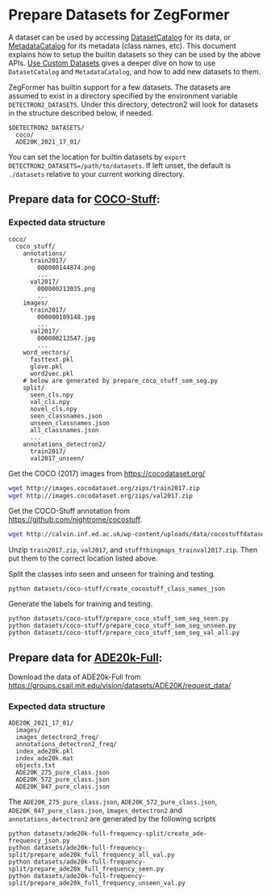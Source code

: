# Prepare Datasets for ZegFormer

A dataset can be used by accessing [DatasetCatalog](https://detectron2.readthedocs.io/modules/data.html#detectron2.data.DatasetCatalog)
for its data, or [MetadataCatalog](https://detectron2.readthedocs.io/modules/data.html#detectron2.data.MetadataCatalog) for its metadata (class names, etc).
This document explains how to setup the builtin datasets so they can be used by the above APIs.
[Use Custom Datasets](https://detectron2.readthedocs.io/tutorials/datasets.html) gives a deeper dive on how to use `DatasetCatalog` and `MetadataCatalog`,
and how to add new datasets to them.

ZegFormer has builtin support for a few datasets.
The datasets are assumed to exist in a directory specified by the environment variable
`DETECTRON2_DATASETS`.
Under this directory, detectron2 will look for datasets in the structure described below, if needed.
```
$DETECTRON2_DATASETS/
  coco/
  ADE20K_2021_17_01/
```

You can set the location for builtin datasets by `export DETECTRON2_DATASETS=/path/to/datasets`.
If left unset, the default is `./datasets` relative to your current working directory.

## Prepare data for [COCO-Stuff](https://github.com/nightrome/cocostuff):

### Expected data structure

```
coco/
  coco_stuff/
    annotations/
      train2017/
        000000144874.png
        ...
      val2017/
        000000213035.png
        ...
    images/
      train2017/
        000000189148.jpg
        ...   
      val2017/
        000000213547.jpg
        ...
    word_vectors/
      fasttext.pkl
      glove.pkl
      word2vec.pkl    
    # below are generated by prepare_coco_stuff_sem_seg.py
    split/
      seen_cls.npy
      val_cls.npy
      novel_cls.npy
      seen_classnames.json
      unseen_classnames.json
      all_classnames.json
      ...
    annotations_detectron2/
      train2017/
      val2017_unseen/ 
```
Get the COCO (2017) images from https://cocodataset.org/

```bash
wget http://images.cocodataset.org/zips/train2017.zip
wget http://images.cocodataset.org/zips/val2017.zip
```

Get the COCO-Stuff annotation from https://github.com/nightrome/cocostuff.
```bash
wget http://calvin.inf.ed.ac.uk/wp-content/uploads/data/cocostuffdataset/stuffthingmaps_trainval2017.zip
```
Unzip `train2017.zip`, `val2017`, and `stuffthingmaps_trainval2017.zip`. Then put them to the correct location listed above.

[comment]: <> (Download the word vectors fasttext.pkl, glove.pkl, and word2vec.pkl from https://github.com/subhc/SPNet/tree/master/data/datasets/cocostuff/word_vectors &#40;optional, for implement SPNet only.&#41;)

[comment]: <> (Download seen_cls.npy, val_cls.npy, novel_cls.npy from https://github.com/subhc/SPNet/tree/master/data/datasets/cocostuff/split)

Split the classes into seen and unseen for training and testing.

```
python datasets/coco-stuff/create_cocostuff_class_names_json
```
Generate the labels for training and testing.

```
python datasets/coco-stuff/prepare_coco_stuff_sem_seg_seen.py
python datasets/coco-stuff/prepare_coco_stuff_sem_seg_unseen.py
python datasets/coco-stuff/prepare_coco_stuff_sem_seg_val_all.py
```



## Prepare data for [ADE20k-Full](https://groups.csail.mit.edu/vision/datasets/ADE20K/):
Download the data of ADE20k-Full from https://groups.csail.mit.edu/vision/datasets/ADE20K/request_data/

### Expected data structure 
```
ADE20K_2021_17_01/
  images/
  images_detectron2_freq/
  annotations_detectron2_freq/
  index_ade20k.pkl
  index_ade20k.mat
  objects.txt
  ADE20K_275_pure_class.json
  ADE20K_572_pure_class.json
  ADE20K_847_pure_class.json
```
The `ADE20K_275_pure_class.json`, `ADE20K_572_pure_class.json`, `ADE20K_847_pure_class.json`, `images_detectron2` and `annotations_detectron2` are generated by the following scripts

```
python datasets/ade20k-full-frequency-split/create_ade-frequency_json.py
python datasets/ade20k-full-frequency-split/prepare_ade20k_full_frequency_all_val.py
python datasets/ade20k-full-frequency-split/prepare_ade20k_full_frequency_seen.py
python datasets/ade20k-full-frequency-split/prepare_ade20k_full_frequency_unseen_val.py

```
